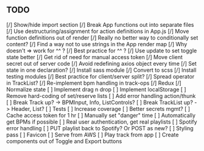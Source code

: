 ## TODO

[/] Show/hide import section
[/] Break App functions out into separate files
[/] Use destructuring/assignment for action definitions in App.js
[/] Move function definitions out of render
[/] Really no better way to conditionally set content?
[/] Find a way not to use strings in the App render map
[/] Why doesn't => work for ^^ ?
[/] Best practice for ^^ ?
[/] Use update to set toggle state better
[/] Get rid of need for manual access token
[/] Move client secret out of server code
[/] Avoid redefining axios object every time
[/] Set state in one declaration?
[/] Install sass module
[/] Convert to scss
[/] Install testing modules
[/] Best practice for client/server split?
[/] Spread operator in TrackList?
[/] Re-implement bpm handling in track-ops
[/] Redux
[/] Normalize state
[ ] Implement drag n drop
[ ] Implement localStorage
[ ] Remove hard-coding of set/reserve lists
[ ] Add error handling action/thunk
[ ] Break Track up? -> BPMInput, Info, ListControls?
[ ] Break TrackList up? -> Header, List?
[ ] Tests
[ ] Increase coverage
[ ] Better secrets mgmt?
[ ] Cache access token for 1 hr
[ ] Manually set "danger" time
[ ] Automatically get BPMs if possible
[ ] Real user authentication, get real playlists
[ ] Spotify error handling
[ ] PUT playlist back to Spotify? Or POST as new?
[ ] Styling pass
[ ] Favicon
[ ] Serve from AWS
[ ] Play track from app
[ ] Create components out of Toggle and Export buttons

